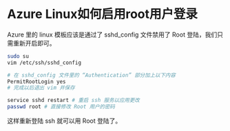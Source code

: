 # Azure Linux如何启用root用户登录

Azure 里的 linux 模板应该是通过了 sshd_config 文件禁用了 Root 登陆，我们只需重新开启即可。

```bash
sudo su
vim /etc/ssh/sshd_config

# 在 sshd_config 文件里的 “Authentication” 部分加上以下内容
PermitRootLogin yes
# 完成以后退出 vim 并保存

service sshd restart # 重启 ssh 服务以应用更改
passwd root # 直接修改 Root 用户的密码
```

这样重新登陆 ssh 就可以用 Root 登陆了。

